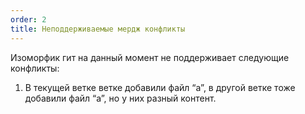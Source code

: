 ```yaml
---
order: 2
title: Неподдерживаемые мердж конфликты
---
```


Изоморфик гит на данный момент не поддерживает следующие конфликты:

1. В текущей ветке ветке добавили файл “a”, в другой ветке тоже добавили файл “a”, но у них разный контент.